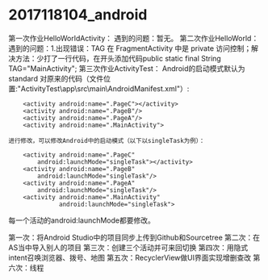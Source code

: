 # 2017118104_android
第一次作业HelloWorldActivity：
    遇到的问题：暂无。
第二次作业HelloWorld：
    遇到的问题：1.出现错误：TAG 在 FragmentActivity 中是 private 访问控制；解决方法：少打了一行代码，在开头添加代码public static final  String TAG="MainActivity";
第三次作业ActivityTest：
    Android的启动模式默认为standard
    对原来的代码（文件位置:"ActivityTest\app\src\main\AndroidManifest.xml"）:
    
        <activity android:name=".PageC"></activity>
        <activity android:name=".PageB"/>
        <activity android:name=".PageA"/>
        <activity android:name=".MainActivity">
        
    进行修改，可以修改Android中的启动模式（以下以singleTask为例）：
    
        <activity android:name=".PageC"
            android:launchMode="singleTask"></activity>
        <activity android:name=".PageB"
            android:launchMode="singleTask"/>
        <activity android:name=".PageA"
            android:launchMode="singleTask"/>
        <activity android:name=".MainActivity"
                  android:launchMode="singleTask">
                  
每一个活动的android:launchMode都要修改。


第一次：将Android Studio中的项目同步上传到Github和Sourcetree
第二次：在AS当中导入别人的项目
第三次：创建三个活动并可来回切换
第四次：用隐式intent召唤浏览器、拨号、地图
第五次：RecyclerView做UI界面实现增删查改
第六次：线程
